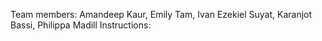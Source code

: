 Team members: 
Amandeep Kaur, Emily Tam, Ivan Ezekiel Suyat, Karanjot Bassi, Philippa Madill
Instructions:
